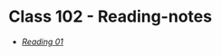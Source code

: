 # Class 102 - Reading-notes

- [*Reading 01*](https://github.io/nassir1976/reading-notes/class-01-reading)
